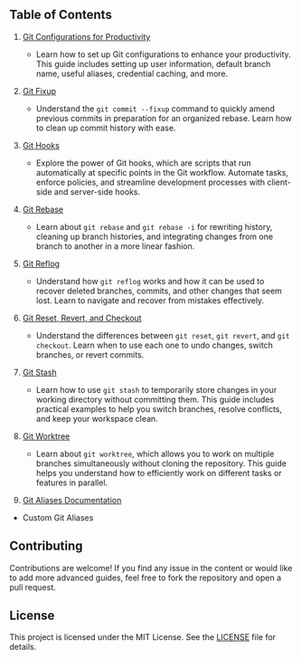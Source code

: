 ## Table of Contents

1. [Git Configurations for Productivity](./git_configurations.md)
   - Learn how to set up Git configurations to enhance your productivity. This guide includes setting up user information, default branch name, useful aliases, credential caching, and more.

2. [Git Fixup](./git_fixup.md)
   - Understand the `git commit --fixup` command to quickly amend previous commits in preparation for an organized rebase. Learn how to clean up commit history with ease.

3. [Git Hooks](./git_hooks.md)
   - Explore the power of Git hooks, which are scripts that run automatically at specific points in the Git workflow. Automate tasks, enforce policies, and streamline development processes with client-side and server-side hooks.

4. [Git Rebase](./git_rebase.md)
   - Learn about `git rebase` and `git rebase -i` for rewriting history, cleaning up branch histories, and integrating changes from one branch to another in a more linear fashion.

5. [Git Reflog](./git_reflog.md)
   - Understand how `git reflog` works and how it can be used to recover deleted branches, commits, and other changes that seem lost. Learn to navigate and recover from mistakes effectively.

6. [Git Reset, Revert, and Checkout](./git_reset_revert_checkout.md)
   - Understand the differences between `git reset`, `git revert`, and `git checkout`. Learn when to use each one to undo changes, switch branches, or revert commits.

7. [Git Stash](./git_stash.md)
   - Learn how to use `git stash` to temporarily store changes in your working directory without committing them. This guide includes practical examples to help you switch branches, resolve conflicts, and keep your workspace clean.

8. [Git Worktree](./git_worktree.md)
   - Learn about `git worktree`, which allows you to work on multiple branches simultaneously without cloning the repository. This guide helps you understand how to efficiently work on different tasks or features in parallel.

9. [Git Aliases Documentation](./git_aliases_documentation.md)

- Custom Git Aliases

## Contributing

Contributions are welcome! If you find any issue in the content or would like to add more advanced guides, feel free to fork the repository and open a pull request.

## License

This project is licensed under the MIT License. See the [LICENSE](./LICENSE) file for details.
